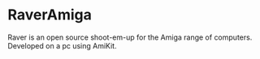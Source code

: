 # RaverAmiga
Raver is an open source shoot-em-up for the Amiga range of computers. Developed on a pc using AmiKit.
